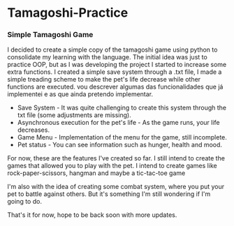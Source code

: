 # Tamagoshi-Practice
### Simple Tamagoshi Game

I decided to create a simple copy of the tamagoshi game using python to consolidate my learning with the language.
The initial idea was just to practice OOP, but as I was developing the project I started to increase some extra functions.
I created a simple save system through a .txt file, I made a simple treading scheme to make the pet's life decrease while other functions are executed.
vou descrever algumas das funcionalidades que já implementei e as que ainda pretendo implementar.

* Save System - It was quite challenging to create this system through the txt file (some adjustments are missing).
* Asynchronous execution for the pet's life - As the game runs, your life decreases.
* Game Menu - Implementation of the menu for the game, still incomplete.
* Pet status - You can see information such as hunger, health and mood.

For now, these are the features I've created so far. I still intend to create the games that allowed you to play with the pet.
I intend to create games like rock-paper-scissors, hangman and maybe a tic-tac-toe game

I'm also with the idea of creating some combat system, where you put your pet to battle against others. But it's something I'm still wondering if I'm going to do.

That's it for now, hope to be back soon with more updates.
